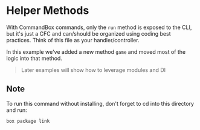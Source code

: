 # Helper Methods
With CommandBox commands, only the `run` method is exposed to the CLI, but it's just a CFC and can/should be organized using coding best practices.  Think of this file as your handler/controller.

In this example we've added a new method `game` and moved most of the logic into that method. 
> Later examples will show how to leverage modules and DI

## Note
To run this command without installing, don't forget to cd into this directory and run:
```
box package link
```
